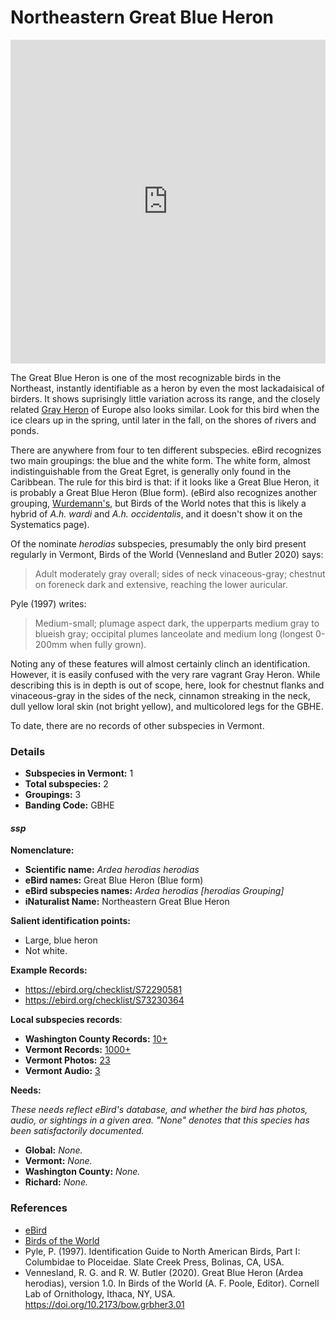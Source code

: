 # Northeastern Great Blue Heron

<iframe width="640" height="518" src="https://macaulaylibrary.org/asset/180092161/embed/640" frameborder="0" allowfullscreen style="width:640px;max-width:100%;"></iframe>

The Great Blue Heron is one of the most recognizable birds in the Northeast, instantly identifiable as a heron by even the most lackadaisical of birders. It shows suprisingly little variation across its range, and the closely related [Gray Heron](https://ebird.org/species/graher1) of Europe also looks similar. Look for this bird when the ice clears up in the spring, until later in the fall, on the shores of rivers and ponds.

There are anywhere from four to ten different subspecies. eBird recognizes two main groupings: the blue and the white form. The white form, almost indistinguishable from the Great Egret, is generally only found in the Caribbean. The rule for this bird is that: if it looks like a Great Blue Heron, it is probably a Great Blue Heron (Blue form). (eBird also recognizes another grouping, [Wurdemann's](https://ebird.org/map/wurher?neg=true&env.minX=&env.minY=&env.maxX=&env.maxY=&zh=false&gp=false&ev=Z&mr=1-12&bmo=1&emo=12&yr=all&byr=1900&eyr=2020), but Birds of the World notes that this is likely a hybrid of _A.h. wardi_ and _A.h. occidentalis_, and it doesn't show it on the Systematics page).

Of the nominate _herodias_ subspecies, presumably the only bird present regularly in Vermont, Birds of the World (Vennesland and Butler 2020) says:

> Adult moderately gray overall; sides of neck vinaceous-gray; chestnut on foreneck dark and extensive, reaching the lower auricular.

Pyle (1997) writes:

> Medium-small; plumage aspect dark, the upperparts medium gray to blueish gray; occipital plumes lanceolate and medium long (longest 0-200mm when fully grown).

Noting any of these features will almost certainly clinch an identification. However, it is easily confused with the very rare vagrant Gray Heron. While describing this is in depth is out of scope, here, look for chestnut flanks and vinaceous-gray in the sides of the neck, cinnamon streaking in the neck, dull yellow loral skin (not bright yellow), and multicolored legs for the GBHE.

To date, there are no records of other subspecies in Vermont.

### Details

- **Subspecies in Vermont:** 1
- **Total subspecies:** 2
- **Groupings:** 3
- **Banding Code:** GBHE

#### _ssp_

**Nomenclature:**
- **Scientific name:** _Ardea herodias herodias_
- **eBird names:** Great Blue Heron (Blue form)
- **eBird subspecies names:** _Ardea herodias [herodias Grouping]_
- **iNaturalist Name:** Northeastern Great Blue Heron

**Salient identification points:**
- Large, blue heron
- Not white.

**Example Records:**
- https://ebird.org/checklist/S72290581
- https://ebird.org/checklist/S73230364

**Local subspecies records**:
- **Washington County Records:** [10+](https://ebird.org/map/grbher?neg=true&env.minX=-168.6833632856752&env.minY=6.5717011761318735&env.maxX=-22.433363285675203&env.maxY=66.89338271362139&zh=true&gp=false&ev=Z&mr=1-12&bmo=1&emo=12&yr=all&byr=1900&eyr=2020)
- **Vermont Records:** [1000+](https://ebird.org/map/grbher?neg=true&env.minX=-168.6833632856752&env.minY=6.5717011761318735&env.maxX=-22.433363285675203&env.maxY=66.89338271362139&zh=true&gp=false&ev=Z&mr=1-12&bmo=1&emo=12&yr=all&byr=1900&eyr=2020)
- **Vermont Photos:** [23](https://ebird.org/media/catalog?taxonCode=grbher&region=Vermont,%20United%20States%20(US)&regionCode=US-VT&q=Great%20Blue%20Heron%20(Blue%20form)%20-%20Ardea%20herodias%20%5Bherodias%20Group%5D)
- **Vermont Audio:** [3](https://ebird.org/media/catalog?taxonCode=grbher&mediaType=a&region=Vermont,%20United%20States%20(US)&regionCode=US-VT&q=Great%20Blue%20Heron%20(Blue%20form)%20-%20Ardea%20herodias%20%5Bherodias%20Group%5D)

**Needs:**

_These needs reflect eBird's database, and whether the bird has photos, audio, or sightings in a given area. "None" denotes that this species has been satisfactorily documented._

- **Global:** _None._
- **Vermont:** _None._
- **Washington County:** _None._
- **Richard:** _None._

### References

- [eBird](https://ebird.org/species/amerob)
- [Birds of the World](https://birdsoftheworld.org/bow/species/amerob/cur/systematics)
- Pyle, P. (1997). Identification Guide to North American Birds, Part I: Columbidae to Ploceidae. Slate Creek Press, Bolinas, CA, USA.
- Vennesland, R. G. and R. W. Butler (2020). Great Blue Heron (Ardea herodias), version 1.0. In Birds of the World (A. F. Poole, Editor). Cornell Lab of Ornithology, Ithaca, NY, USA. https://doi.org/10.2173/bow.grbher3.01
